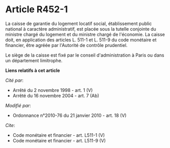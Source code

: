 # Article R452-1

La caisse de garantie du logement locatif social, établissement public national à caractère administratif, est placée sous la
tutelle conjointe du ministre chargé du logement et du ministre chargé de l'économie. La caisse doit, en application des
articles L. 511-1 et L. 511-9 du code monétaire et financier, être agréée par l'Autorité de contrôle prudentiel. 

Le siège de la caisse est fixé par le conseil d'administration à Paris ou dans un département limitrophe.

**Liens relatifs à cet article**

_Cité par_:

  - Arrêté du 2 novembre 1998 - art. 1 (V)
  - Arrêté du 16 novembre 2004 - art. 7 (Ab)

_Modifié par_:

  - Ordonnance n°2010-76 du 21 janvier 2010 - art. 18 (V)

_Cite_:

  - Code monétaire et financier - art. L511-1 (V)
  - Code monétaire et financier - art. L511-9 (V)
